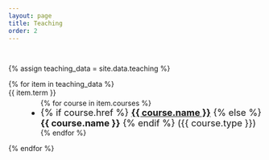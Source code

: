 ```yaml
---
layout: page
title: Teaching
order: 2
---
```

<!-- Some space before terms start -->
<div style="height: 1rem;"></div> 

{% assign teaching_data = site.data.teaching %}

<dl>
{% for item in teaching_data %}
  <dt style="margin-bottom:-10px">{{ item.term }}</dt>
  <dd>
    <ul>
    {% for course in item.courses %}
      <!-- <li style="font-size:18px"><b>{{ course.name }}</b> ({{ course.type }})</li> -->
      <li style="font-size:18px">
          {% if course.href %}
            <b><a href="{{ course.href }}">{{ course.name }}</a></b>
          {% else %}
            <b>{{ course.name }}</b>
          {% endif %}
          ({{ course.type }})
        </li>
    {% endfor %}
    </ul>
  </dd>
{% endfor %}
</dl>
